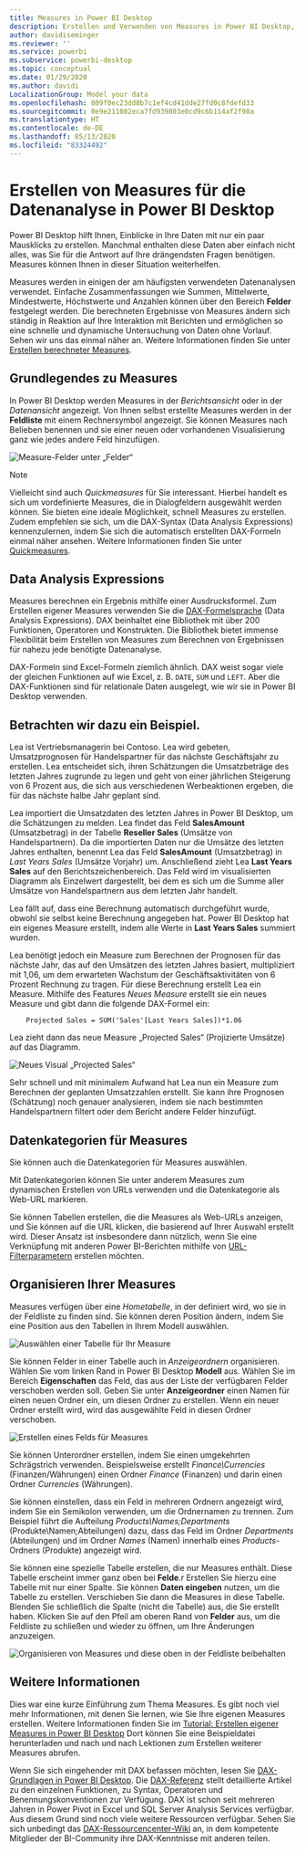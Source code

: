 ```yaml
---
title: Measures in Power BI Desktop
description: Erstellen und Verwenden von Measures in Power BI Desktop, einschließlich Quickmeasures und DAX-Syntax
author: davidiseminger
ms.reviewer: ''
ms.service: powerbi
ms.subservice: powerbi-desktop
ms.topic: conceptual
ms.date: 01/29/2020
ms.author: davidi
LocalizationGroup: Model your data
ms.openlocfilehash: 809f0ec23dd0b7c1ef4cd41dde27fd0c8fdefd33
ms.sourcegitcommit: 0e9e211082eca7fd939803e0cd9c6b114af2f90a
ms.translationtype: HT
ms.contentlocale: de-DE
ms.lasthandoff: 05/13/2020
ms.locfileid: "83324492"
---
```

# <a name="create-measures-for-data-analysis-in-power-bi-desktop"></a>Erstellen von Measures für die Datenanalyse in Power BI Desktop

Power BI Desktop hilft Ihnen, Einblicke in Ihre Daten mit nur ein paar Mausklicks zu erstellen. Manchmal enthalten diese Daten aber einfach nicht alles, was Sie für die Antwort auf Ihre drängendsten Fragen benötigen. Measures können Ihnen in dieser Situation weiterhelfen.

Measures werden in einigen der am häufigsten verwendeten Datenanalysen verwendet. Einfache Zusammenfassungen wie Summen, Mittelwerte, Mindestwerte, Höchstwerte und Anzahlen können über den Bereich **Felder** festgelegt werden. Die berechneten Ergebnisse von Measures ändern sich ständig in Reaktion auf Ihre Interaktion mit Berichten und ermöglichen so eine schnelle und dynamische Untersuchung von Daten ohne Vorlauf. Sehen wir uns das einmal näher an. Weitere Informationen finden Sie unter [Erstellen berechneter Measures](/learn/modules/model-data-power-bi/4b-create-calculated-measures).

## <a name="understanding-measures"></a>Grundlegendes zu Measures

In Power BI Desktop werden Measures in der *Berichtsansicht* oder in der *Datenansicht* angezeigt. Von Ihnen selbst erstellte Measures werden in der **Feldliste** mit einem Rechnersymbol angezeigt. Sie können Measures nach Belieben benennen und sie einer neuen oder vorhandenen Visualisierung ganz wie jedes andere Feld hinzufügen.

![Measure-Felder unter „Felder“](media/desktop-measures/measuresinpbid_measinfieldlist.png)

> [!NOTE]
> Vielleicht sind auch *Quickmeasures* für Sie interessant. Hierbei handelt es sich um vordefinierte Measures, die in Dialogfeldern ausgewählt werden können. Sie bieten eine ideale Möglichkeit, schnell Measures zu erstellen. Zudem empfehlen sie sich, um die DAX-Syntax (Data Analysis Expressions) kennenzulernen, indem Sie sich die automatisch erstellten DAX-Formeln einmal näher ansehen. Weitere Informationen finden Sie unter [Quickmeasures](desktop-quick-measures.md).
> 
> 

## <a name="data-analysis-expressions"></a>Data Analysis Expressions

Measures berechnen ein Ergebnis mithilfe einer Ausdrucksformel. Zum Erstellen eigener Measures verwenden Sie die [DAX-Formelsprache](/dax/) (Data Analysis Expressions). DAX beinhaltet eine Bibliothek mit über 200 Funktionen, Operatoren und Konstrukten. Die Bibliothek bietet immense Flexibilität beim Erstellen von Measures zum Berechnen von Ergebnissen für nahezu jede benötigte Datenanalyse.

DAX-Formeln sind Excel-Formeln ziemlich ähnlich. DAX weist sogar viele der gleichen Funktionen auf wie Excel, z. B. `DATE`, `SUM` und `LEFT`. Aber die DAX-Funktionen sind für relationale Daten ausgelegt, wie wir sie in Power BI Desktop verwenden.

## <a name="lets-look-at-an-example"></a>Betrachten wir dazu ein Beispiel.

Lea ist Vertriebsmanagerin bei Contoso. Lea wird gebeten, Umsatzprognosen für Handelspartner für das nächste Geschäftsjahr zu erstellen. Lea entscheidet sich, ihren Schätzungen die Umsatzbeträge des letzten Jahres zugrunde zu legen und geht von einer jährlichen Steigerung von 6 Prozent aus, die sich aus verschiedenen Werbeaktionen ergeben, die für das nächste halbe Jahr geplant sind.

Lea importiert die Umsatzdaten des letzten Jahres in Power BI Desktop, um die Schätzungen zu melden. Lea findet das Feld **SalesAmount** (Umsatzbetrag) in der Tabelle **Reseller Sales** (Umsätze von Handelspartnern). Da die importierten Daten nur die Umsätze des letzten Jahres enthalten, benennt Lea das Feld **SalesAmount** (Umsatzbetrag) in *Last Years Sales* (Umsätze Vorjahr) um. Anschließend zieht Lea **Last Years Sales** auf den Berichtszeichenbereich. Das Feld wird im visualisierten Diagramm als Einzelwert dargestellt, bei dem es sich um die Summe aller Umsätze von Handelspartnern aus dem letzten Jahr handelt.

Lea fällt auf, dass eine Berechnung automatisch durchgeführt wurde, obwohl sie selbst keine Berechnung angegeben hat. Power BI Desktop hat ein eigenes Measure erstellt, indem alle Werte in **Last Years Sales** summiert wurden.

Lea benötigt jedoch ein Measure zum Berechnen der Prognosen für das nächste Jahr, das auf den Umsätzen des letzten Jahres basiert, multipliziert mit 1,06, um dem erwarteten Wachstum der Geschäftsaktivitäten von 6 Prozent Rechnung zu tragen. Für diese Berechnung erstellt Lea ein Measure. Mithilfe des Features *Neues Measure* erstellt sie ein neues Measure und gibt dann die folgende DAX-Formel ein:

```dax
    Projected Sales = SUM('Sales'[Last Years Sales])*1.06
```

Lea zieht dann das neue Measure „Projected Sales“ (Projizierte Umsätze) auf das Diagramm.

![Neues Visual „Projected Sales“](media/desktop-measures/measuresinpbid_lastyearsales.png)

Sehr schnell und mit minimalem Aufwand hat Lea nun ein Measure zum Berechnen der geplanten Umsatzzahlen erstellt. Sie kann ihre Prognosen (Schätzung) noch genauer analysieren, indem sie nach bestimmten Handelspartnern filtert oder dem Bericht andere Felder hinzufügt.

## <a name="data-categories-for-measures"></a>Datenkategorien für Measures

Sie können auch die Datenkategorien für Measures auswählen.

Mit Datenkategorien können Sie unter anderem Measures zum dynamischen Erstellen von URLs verwenden und die Datenkategorie als Web-URL markieren.

Sie können Tabellen erstellen, die die Measures als Web-URLs anzeigen, und Sie können auf die URL klicken, die basierend auf Ihrer Auswahl erstellt wird. Dieser Ansatz ist insbesondere dann nützlich, wenn Sie eine Verknüpfung mit anderen Power BI-Berichten mithilfe von [URL-Filterparametern](../collaborate-share/service-url-filters.md) erstellen möchten.

## <a name="organizing-your-measures"></a>Organisieren Ihrer Measures

Measures verfügen über eine *Hometabelle*, in der definiert wird, wo sie in der Feldliste zu finden sind. Sie können deren Position ändern, indem Sie eine Position aus den Tabellen in Ihrem Modell auswählen.

![Auswählen einer Tabelle für Ihr Measure](media/desktop-measures/measures-03.png)

Sie können Felder in einer Tabelle auch in *Anzeigeordnern* organisieren. Wählen Sie vom linken Rand in Power BI Desktop **Modell** aus. Wählen Sie im Bereich **Eigenschaften** das Feld, das aus der Liste der verfügbaren Felder verschoben werden soll. Geben Sie unter **Anzeigeordner** einen Namen für einen neuen Ordner ein, um diesen Ordner zu erstellen. Wenn ein neuer Ordner erstellt wird, wird das ausgewählte Feld in diesen Ordner verschoben.

![Erstellen eines Felds für Measures](media/desktop-measures/measures-04.gif)

Sie können Unterordner erstellen, indem Sie einen umgekehrten Schrägstrich verwenden. Beispielsweise erstellt *Finance\Currencies* (Finanzen/Währungen) einen Ordner *Finance* (Finanzen) und darin einen Ordner *Currencies* (Währungen).

Sie können einstellen, dass ein Feld in mehreren Ordnern angezeigt wird, indem Sie ein Semikolon verwenden, um die Ordnernamen zu trennen. Zum Beispiel führt die Aufteilung *Products\Names;Departments* (Produkte\Namen;Abteilungen) dazu, dass das Feld im Ordner *Departments* (Abteilungen) und im Ordner *Names* (Namen) innerhalb eines *Products*-Ordners (Produkte) angezeigt wird.

Sie können eine spezielle Tabelle erstellen, die nur Measures enthält. Diese Tabelle erscheint immer ganz oben bei **Felde**.r Erstellen Sie hierzu eine Tabelle mit nur einer Spalte. Sie können **Daten eingeben** nutzen, um die Tabelle zu erstellen. Verschieben Sie dann die Measures in diese Tabelle. Blenden Sie schließlich die Spalte (nicht die Tabelle) aus, die Sie erstellt haben. Klicken Sie auf den Pfeil am oberen Rand von **Felder** aus, um die Feldliste zu schließen und wieder zu öffnen, um Ihre Änderungen anzuzeigen.

![Organisieren von Measures und diese oben in der Feldliste beibehalten](media/desktop-measures/measures-05.png)

## <a name="learn-more"></a>Weitere Informationen

Dies war eine kurze Einführung zum Thema Measures. Es gibt noch viel mehr Informationen, mit denen Sie lernen, wie Sie Ihre eigenen Measures erstellen. Weitere Informationen finden Sie im [Tutorial: Erstellen eigener Measures in Power BI Desktop](desktop-tutorial-create-measures.md) Dort können Sie eine Beispieldatei herunterladen und nach und nach Lektionen zum Erstellen weiterer Measures abrufen.  

Wenn Sie sich eingehender mit DAX befassen möchten, lesen Sie [DAX-Grundlagen in Power BI Desktop](desktop-quickstart-learn-dax-basics.md). Die [DAX-Referenz](/dax/) stellt detaillierte Artikel zu den einzelnen Funktionen, zu Syntax, Operatoren und Benennungskonventionen zur Verfügung. DAX ist schon seit mehreren Jahren in Power Pivot in Excel und SQL Server Analysis Services verfügbar. Aus diesem Grund sind noch viele weitere Ressourcen verfügbar. Sehen Sie sich unbedingt das [DAX-Ressourcencenter-Wiki](https://social.technet.microsoft.com/wiki/contents/articles/1088.dax-resource-center.aspx) an, in dem kompetente Mitglieder der BI-Community ihre DAX-Kenntnisse mit anderen teilen.
